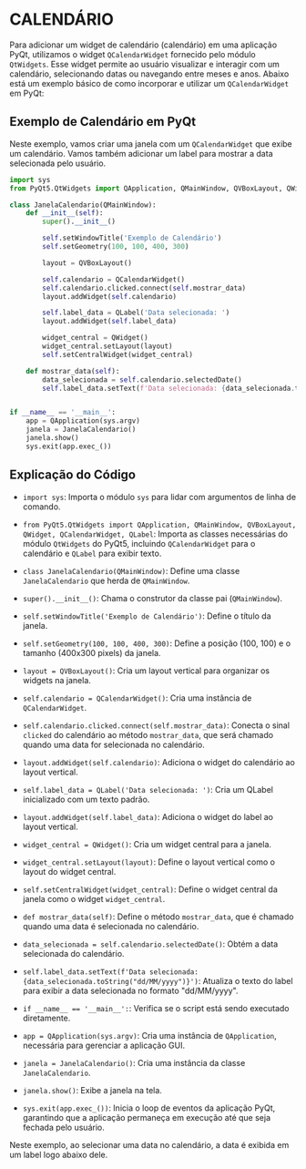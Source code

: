 # CALENDÁRIO
Para adicionar um widget de calendário (calendário) em uma aplicação PyQt, utilizamos o widget `QCalendarWidget` fornecido pelo módulo `QtWidgets`. Esse widget permite ao usuário visualizar e interagir com um calendário, selecionando datas ou navegando entre meses e anos. Abaixo está um exemplo básico de como incorporar e utilizar um `QCalendarWidget` em PyQt:

## Exemplo de Calendário em PyQt
Neste exemplo, vamos criar uma janela com um `QCalendarWidget` que exibe um calendário. Vamos também adicionar um label para mostrar a data selecionada pelo usuário.

```python
import sys
from PyQt5.QtWidgets import QApplication, QMainWindow, QVBoxLayout, QWidget, QCalendarWidget, QLabel

class JanelaCalendario(QMainWindow):
    def __init__(self):
        super().__init__()

        self.setWindowTitle('Exemplo de Calendário')
        self.setGeometry(100, 100, 400, 300)

        layout = QVBoxLayout()

        self.calendario = QCalendarWidget()
        self.calendario.clicked.connect(self.mostrar_data)
        layout.addWidget(self.calendario)

        self.label_data = QLabel('Data selecionada: ')
        layout.addWidget(self.label_data)

        widget_central = QWidget()
        widget_central.setLayout(layout)
        self.setCentralWidget(widget_central)

    def mostrar_data(self):
        data_selecionada = self.calendario.selectedDate()
        self.label_data.setText(f'Data selecionada: {data_selecionada.toString("dd/MM/yyyy")}')


if __name__ == '__main__':
    app = QApplication(sys.argv)
    janela = JanelaCalendario()
    janela.show()
    sys.exit(app.exec_())
```

## Explicação do Código
- `import sys`: Importa o módulo `sys` para lidar com argumentos de linha de comando.
- `from PyQt5.QtWidgets import QApplication, QMainWindow, QVBoxLayout, QWidget, QCalendarWidget, QLabel`: Importa as classes necessárias do módulo `QtWidgets` do PyQt5, incluindo `QCalendarWidget` para o calendário e `QLabel` para exibir texto.
  
- `class JanelaCalendario(QMainWindow)`: Define uma classe `JanelaCalendario` que herda de `QMainWindow`.

- `super().__init__()`: Chama o construtor da classe pai (`QMainWindow`).

- `self.setWindowTitle('Exemplo de Calendário')`: Define o título da janela.

- `self.setGeometry(100, 100, 400, 300)`: Define a posição (100, 100) e o tamanho (400x300 pixels) da janela.

- `layout = QVBoxLayout()`: Cria um layout vertical para organizar os widgets na janela.

- `self.calendario = QCalendarWidget()`: Cria uma instância de `QCalendarWidget`.

- `self.calendario.clicked.connect(self.mostrar_data)`: Conecta o sinal `clicked` do calendário ao método `mostrar_data`, que será chamado quando uma data for selecionada no calendário.

- `layout.addWidget(self.calendario)`: Adiciona o widget do calendário ao layout vertical.

- `self.label_data = QLabel('Data selecionada: ')`: Cria um QLabel inicializado com um texto padrão.

- `layout.addWidget(self.label_data)`: Adiciona o widget do label ao layout vertical.

- `widget_central = QWidget()`: Cria um widget central para a janela.

- `widget_central.setLayout(layout)`: Define o layout vertical como o layout do widget central.

- `self.setCentralWidget(widget_central)`: Define o widget central da janela como o widget `widget_central`.

- `def mostrar_data(self)`: Define o método `mostrar_data`, que é chamado quando uma data é selecionada no calendário.

- `data_selecionada = self.calendario.selectedDate()`: Obtém a data selecionada do calendário.

- `self.label_data.setText(f'Data selecionada: {data_selecionada.toString("dd/MM/yyyy")}')`: Atualiza o texto do label para exibir a data selecionada no formato "dd/MM/yyyy".

- `if __name__ == '__main__':`: Verifica se o script está sendo executado diretamente.

- `app = QApplication(sys.argv)`: Cria uma instância de `QApplication`, necessária para gerenciar a aplicação GUI.

- `janela = JanelaCalendario()`: Cria uma instância da classe `JanelaCalendario`.

- `janela.show()`: Exibe a janela na tela.

- `sys.exit(app.exec_())`: Inicia o loop de eventos da aplicação PyQt, garantindo que a aplicação permaneça em execução até que seja fechada pelo usuário.

Neste exemplo, ao selecionar uma data no calendário, a data é exibida em um label logo abaixo dele. 